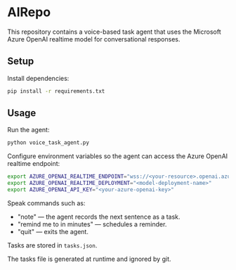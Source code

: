 # AIRepo

This repository contains a voice-based task agent that uses the Microsoft Azure OpenAI realtime model for conversational responses.

## Setup

Install dependencies:

```bash
pip install -r requirements.txt
```

## Usage

Run the agent:

```bash
python voice_task_agent.py
```

Configure environment variables so the agent can access the Azure OpenAI realtime endpoint:

```bash
export AZURE_OPENAI_REALTIME_ENDPOINT="wss://<your-resource>.openai.azure.com/openai/realtime"
export AZURE_OPENAI_REALTIME_DEPLOYMENT="<model-deployment-name>"
export AZURE_OPENAI_API_KEY="<your-azure-openai-key>"
```

Speak commands such as:

- "note" — the agent records the next sentence as a task.
- "remind me to <task> in <minutes> minutes" — schedules a reminder.
- "quit" — exits the agent.

Tasks are stored in `tasks.json`.

The tasks file is generated at runtime and ignored by git.

